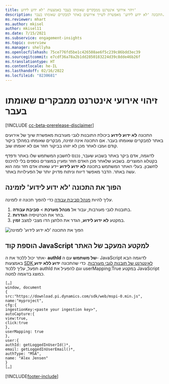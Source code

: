 ```yaml
---
title: זיהוי אירועי אינטרנט ממבקרים שאומתו בעבר באמצעות 'לא ידוע לידוע'
description: התכונה 'לא ידוע לידוע' מאפשרת לשייך אירועים באתר למבקרים שאומתו בעבר.
ms.reviewer: mhart
ms.author: mkisel
author: mkisel11
ms.date: 7/15/2021
ms.subservice: engagement-insights
ms.topic: overview
ms.manager: shellyha
ms.openlocfilehash: 75ce776fd5be1c426508ae6f5c239c86bdd3ec39
ms.sourcegitcommit: e7cdf36a78a2b1dd2850183224d39c8dde46b26f
ms.translationtype: HT
ms.contentlocale: he-IL
ms.lasthandoff: 02/16/2022
ms.locfileid: "8230681"
---
```

# <a name="recognize-web-events-from-previously-authenticated-visitors"></a>זיהוי אירועי אינטרנט ממבקרים שאומתו בעבר

[!INCLUDE [cc-beta-prerelease-disclaimer](includes/cc-beta-prerelease-disclaimer.md)]

התכונה **לא ידוע לידוע** ביכולת התובנות לגבי מעורבות מאפשרת שיוך של אירועים באתר למבקרים שאומתו בעבר. אם התכונה אינה זמינה, מבקרים שאומתו במהלך ביקור קודם ועזבו לאחר מכן לא יזוהו בביקור חוזר אם לא יאומתו שוב. 

לדוגמה, אדם ביקר באתר בשבוע שעבר, נכנס לחשבון המשתמש שלו באתר ודפדף בקטלוג המוצרים. בשבוע שלאחר מכן האדם חוזר ומעיין במוצרים נוספים בלי להיכנס לחשבון. בעלי האתר המשתמש בתכונה **לא ידוע לידוע** יידע שאותו אדם חזר ומה הוא עשה באתר. הדבר מאפשר דיווח וניתוח מדויק יותר של הפעילויות באתר.

## <a name="enable-unknown-to-known"></a>הפוך את התכונה 'לא ידוע לידוע' לזמינה

עליך להיות [מנהל סביבת עבודה](user-roles.md) כדי להפוך תכונה זו לזמינה. 

1. בתובנות לגבי מעורבות, עבור אל **מנהל מערכת** > **סביבת עבודה**. 
2. בחר את הכרטיסיה **הגדרות**.
3. במקטע **לא ידוע לידוע**, הגדר את הלחצן הדו מצבי למצב **זמין**.

![הפוך את התכונה 'לא ידוע לידוע' לזמינה](media/U2Ktoggle.png "הפוך את התכונה 'לא ידוע לידוע' לזמינה")

## <a name="adding-javascript-code-to-your-sites-tracking-snippet"></a>הוספת קוד JavaScript למקטע המעקב של האתר

אתר יכול ללכוד את ה- **authId של משתמש** עם ה- JavaScript לדוגמה הבא באמצעות [SDK לאינטרנט של תובנות לגבי מעורבות](advanced-SDK-implementation.md). כדי שהתכונה **ידוע ללא ידוע** תפעל, עליך ללכוד authId *וגם* להפעיל את userMapping:True במקטע JavaScript כמוצג בדוגמה למטה.

```
[…]
window, document
{
src:"https://download.pi.dynamics.com/sdk/web/mspi-0.min.js",
name:"myproject",
cfg:{
ingestionKey:<paste your ingestion key>",
autoCapture:{
view:true,
click:true
},
userMapping: true
},
user:{
authId: getLoggedInUserId()*,
email: getLoggedInUserEmail()*,
authType: "MSA",
name: "Alex Jensen"
}
[…]
```

[!INCLUDE[footer-include](../includes/footer-banner.md)]
